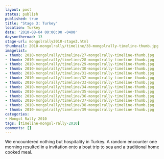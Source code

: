 ```yaml
---
layout: post
status: publish
published: true
title: "Stage 3: Turkey"
location: Turkey
date: '2010-08-04 00:00:00 -0400'
daysontheroad: 13
stage-url: mongolrally2010-stage3.html
thumbnail: 2010-mongolrally/timeline/38-mongolrally-timeline-thumb.jpg
imagelist:
- thumb: 2010-mongolrally/timeline/27-mongolrally-timeline-thumb.jpg
- thumb: 2010-mongolrally/timeline/28-mongolrally-timeline-thumb.jpg
- thumb: 2010-mongolrally/timeline/29-mongolrally-timeline-thumb.jpg
- thumb: 2010-mongolrally/timeline/30-mongolrally-timeline-thumb.jpg
- thumb: 2010-mongolrally/timeline/31-mongolrally-timeline-thumb.jpg
- thumb: 2010-mongolrally/timeline/32-mongolrally-timeline-thumb.jpg
- thumb: 2010-mongolrally/timeline/33-mongolrally-timeline-thumb.jpg
- thumb: 2010-mongolrally/timeline/34-mongolrally-timeline-thumb.jpg
- thumb: 2010-mongolrally/timeline/35-mongolrally-timeline-thumb.jpg
- thumb: 2010-mongolrally/timeline/36-mongolrally-timeline-thumb.jpg
- thumb: 2010-mongolrally/timeline/37-mongolrally-timeline-thumb.jpg
- thumb: 2010-mongolrally/timeline/38-mongolrally-timeline-thumb.jpg
- thumb: 2010-mongolrally/timeline/39-mongolrally-timeline-thumb.jpg
categories:
- Mongol Rally 2010
tags: [timeline-mongol-rally-2010]
comments: []
---
```

We encountered nothing but hospitality in Turkey. A random encounter one morning resulted in a invitation onto a boat trip to sea and a traditional home cooked meal.
